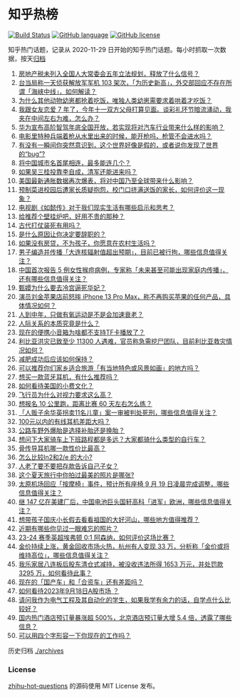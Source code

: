 # 知乎热榜
[![Build Status](https://github.com/ToWeLong/zhihu-hot-questions/workflows/CI/badge.svg)](https://github.com/ToWeLong/zhihu-hot-questions/actions)
[![GitHub language](https://img.shields.io/badge/language-golang-orange.svg)](https://golang.org/)
[![GitHub license](https://img.shields.io/github/license/ToWeLong/zhihu-hot-questions)](https://github.com/ToWeLong/zhihu-hot-questions/blob/main/LICENSE)

知乎热门话题，记录从 2020-11-29 日开始的知乎热门话题。每小时抓取一次数据，按天[归档](./archives)

<!-- BEGIN -->

1. [房地产税未列入全国人大常委会五年立法规划，释放了什么信号？](https://www.zhihu.com/question/622547306)
1. [台当局称一天侦获解放军军机 103 架次，「为历史新高」，外交部回应不存在所谓「海峡中线」，如何解读？](https://www.zhihu.com/question/622564171)
1. [为什么其他动物幼崽都抢着吃饭，唯独人类幼崽需要求着哄着才吃饭？](https://www.zhihu.com/question/620889402)
1. [我跟女友恋爱 7 年了，今年十一双方父母打算见面。谈彩礼环节暗流涌动，我夹在中间左右为难，怎么办？](https://www.zhihu.com/question/620723739)
1. [华为宣布高阶智驾年底全国开放，若实现将对汽车行业带来什么样的影响？](https://www.zhihu.com/question/621673825)
1. [电影里特种兵端着枪从水里出来的时候，能开枪吗，枪管不会进水吗？](https://www.zhihu.com/question/622359801)
1. [有没有一瞬间你突然意识到，这个世界好像是假的，或者说你发现了世界的“bug”?](https://www.zhihu.com/question/423433990)
1. [将中国城市名首尾相连，最多能连几个？](https://www.zhihu.com/question/621926381)
1. [如果吴三桂投靠李自成，清军还能进来吗？](https://www.zhihu.com/question/583709688)
1. [美国最新通胀数据再次爆表，将对中国乃至全球带来什么影响？](https://www.zhihu.com/question/622195908)
1. [预制菜进校园后遭家长质疑抱怨，校门口挤满送饭的家长，如何评价这一现象？](https://www.zhihu.com/question/622198910)
1. [电视剧《如懿传》对于我们现实生活有哪些启示和思考？](https://www.zhihu.com/question/622285942)
1. [给推荐个壁挂炉吧，好用不贵的那种？](https://www.zhihu.com/question/534158987)
1. [古代打仗装死有用吗？](https://www.zhihu.com/question/614719459)
1. [是什么原因让你决定要辞职的？](https://www.zhihu.com/question/621741875)
1. [如果没有房贷，不为孩子，你愿意在农村生活吗？](https://www.zhihu.com/question/622288868)
1. [男子编造并传播「大连核辐射值超出预期」，目前已被行拘，哪些信息值得关注？](https://www.zhihu.com/question/622338718)
1. [中国首次报告 5 例女性猴痘病例，专家称「未来甚至可能出现家庭内传播」，还有哪些信息值得关注？](https://www.zhihu.com/question/622561452)
1. [甄嬛为什么要去冷宫逼死华妃？](https://www.zhihu.com/question/474185463)
1. [演员刘金苹果店前怒摔 iPhone 13 Pro Max，称不再购买苹果的任何产品，具体情况如何？](https://www.zhihu.com/question/622504644)
1. [人到中年，只做有氧运动是不是会加速衰老？](https://www.zhihu.com/question/621626618)
1. [人际关系的本质究竟是什么？](https://www.zhihu.com/question/618022601)
1. [现在的便携小音箱为啥都不支持TF卡播放了？](https://www.zhihu.com/question/612021293)
1. [利比亚洪灾已致至少 11300 人遇难，官员称急需挖尸团队，目前利比亚救灾情况如何？](https://www.zhihu.com/question/622165072)
1. [减肥成功后应该如何保持？](https://www.zhihu.com/question/619955365)
1. [可以推荐你们家乡适合旅游「有当地特色或风景如画」的地方吗？](https://www.zhihu.com/question/622001525)
1. [想买一款蓝牙耳机，有什么推荐吗？](https://www.zhihu.com/question/613563654)
1. [如何看待美国的小费文化？](https://www.zhihu.com/question/392465933)
1. [飞行员为什么对视力要求这么高？](https://www.zhihu.com/question/430955967)
1. [想报名 10 公里跑，距离比赛 60 天左右怎么练？](https://www.zhihu.com/question/619845637)
1. [「人贩子余华英拐卖11名儿童」案一审被判处死刑，哪些信息值得关注？](https://www.zhihu.com/question/622558042)
1. [100元以内的有线耳机差距大吗？](https://www.zhihu.com/question/620110708)
1. [公路车野外爆胎是选择补胎还是换胎？](https://www.zhihu.com/question/619185706)
1. [想问下大家骑车上下班路程都是多远？大家都骑什么类型的自行车？](https://www.zhihu.com/question/617459061)
1. [骨传导耳机哪一款性价比最高？](https://www.zhihu.com/question/403479312)
1. [怎么比较ln2和2/e 的大小?](https://www.zhihu.com/question/424951230)
1. [人老了要不要把存款告诉自己子女？](https://www.zhihu.com/question/483077955)
1. [这个夏天旅行中你拍过最美的照片是哪张?](https://www.zhihu.com/question/617815301)
1. [太原机场回应「按摩椅」事件，预计所有座椅 9 月 19 日凌晨完成调整，哪些信息值得关注？](https://www.zhihu.com/question/622469651)
1. [继 147 亿在美建厂后，中国电池巨头国轩高科「进军」欧洲，哪些信息值得关注？](https://www.zhihu.com/question/622579033)
1. [想带孩子国庆小长假去看看祖国的大好河山，哪些地方值得推荐？](https://www.zhihu.com/question/617039911)
1. [近期有哪些你见过一眼难忘的照片？](https://www.zhihu.com/question/619502534)
1. [23-24 赛季英超埃弗顿 0:1 阿森纳，如何评价这场比赛？](https://www.zhihu.com/question/622508028)
1. [金价持续上涨，黄金回收市场火热，杭州有人变现 33 万，分析称「金价或将维持高位」，哪些信息值得关注？](https://www.zhihu.com/question/622560650)
1. [我乐家居八连板后股东清仓式减持，被没收违法所得 1653 万元，并处罚款 3295 万，如何看待此事？](https://www.zhihu.com/question/622268931)
1. [现在的「国产车」和「合资车」还有差距吗？](https://www.zhihu.com/question/620897556)
1. [如何看待2023年9月18日A股市场 ？](https://www.zhihu.com/question/621972760)
1. [请问我作为电气工程及其自动化的学生，如果我学有余力的话，自学点什么比较好？](https://www.zhihu.com/question/622379781)
1. [国内热门酒店预订量暴涨超 500%，北京酒店预订量大增 5.4 倍，透露了哪些信息？](https://www.zhihu.com/question/622461157)
1. [可以用四个字形容一下你现在的工作吗？](https://www.zhihu.com/question/621070374)

<!-- END -->

历史归档 [./archives](./archives)


### License
[zhihu-hot-questions](https://github.com/towelong/zhihu-hot-questions) 的源码使用 MIT License 发布。
